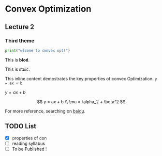 # Convex Optimization
## Lecture 2
### Third theme

```python
print("wlcome to convex opt!")
```

This is **blod**.

This is *italic*.

This inline content demostrates the key properties of convex Optimization.  `y = ax + b`

$y = ax + b$

$$
y =  ax + b \\
\mu = \alpha_2 + \beta^2
$$

For more reference, searching on [baidu](baidu.com).

## TODO List
- [x] properties of con
- [ ] reading syllabus  
- [ ] To be Published !